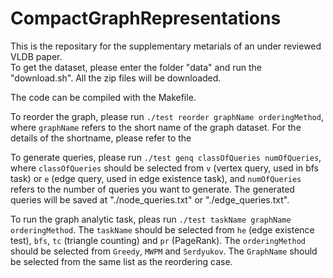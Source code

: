 # CompactGraphRepresentations
This is the repositary for the supplementary metarials of an under reviewed VLDB paper.  
To get the dataset, please enter the folder "data" and run the "download.sh". All the zip files will be downloaded.

The code can be compiled with the Makefile.

To reorder the graph, please run `./test reorder graphName orderingMethod`, where `graphName` refers to the short name of the graph dataset. For the details of the shortname, please refer to the 

To generate queries, please run `./test genq classOfQueries numOfQueries`, where `classOfQueries` should be selected from `v` (vertex query, used in bfs task) or `e` (edge query, used in edge existence task), and `numOfQueries` refers to the number of queries you want to generate. The generated queries will be saved at "./node_queries.txt" or "./edge_queries.txt".

To run the graph analytic task, pleas run `./test taskName graphName orderingMethod`. The `taskName` should be selected from `he` (edge existence test), `bfs`, `tc` (triangle counting) and `pr` (PageRank). The `orderingMethod` should be selected from `Greedy`, `MWPM` and `Serdyukov`. The `GraphName` should be selected from the same list as the reordering case.  
